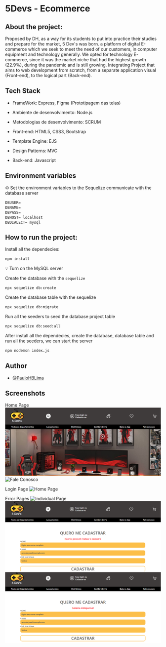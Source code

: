 # 5Devs - Ecommerce

## About the project:
Proposed by DH, as a way for its students to
put into practice their studies and prepare for
the market, 5 Dev's was born. a platform
of digital E-commerce which we seek to meet the need
of our customers, in computer equipment and technology
generally. We opted for technology E-commerce, since it was the
market niche that had the highest growth (22.9%),
during the pandemic and is still growing.
Integrating Project that aims to
web development from scratch, from a separate application
visual (Front-end), to the logical part (Back-end).

## Tech Stack

* FrameWork: Express, Figma (Prototipagem das telas)

* Ambiente de desenvolvimento: Node.js

* Metodologias de desenvolvimento: SCRUM

* Front-end: HTML5, CSS3, Bootstrap

* Template Engine: EJS

* Design Patterns: MVC

* Back-end: Javascript

## Environment variables
⚙️ Set the environment variables to the Sequelize communicate with the database server
````properties
DBUSER=
DBNAME=
DBPASS=
DBHOST= localhost
DBDIALECT= mysql
````
## How to run the project:

Install all the dependecies:
````bash
npm install
````
💡 Turn on the MySQL server 

Create the database with the `sequelize`
````bash
npx sequelize db:create
````
Create the database table with the sequelize
````bash
npx sequelize db:migrate
````
Run all the seeders to seed the database project table
````bash
npx sequelize db:seed:all
````
After install all the dependecies, create the database, database table and run all the seeders, we can start the server
````bash
npm nodemon index.js
````

## Author

- [@PauloHBLima](https://www.github.com/PauloHBLima)

## Screenshots

Home Page
![Home Page](./public/Img/readme/homepage.png)
![Fale Conosco](./img/readme/faleConosco.png)

Login Page
![Home Page](/img/readme/login.png)

Error Pages
![Individual Page](./public/img/readme/errorLogin.png)
![Individual Page](./public/img/readme/errorUser.png)
![Individual Page](./public/img/readme/errorBanco.png)
